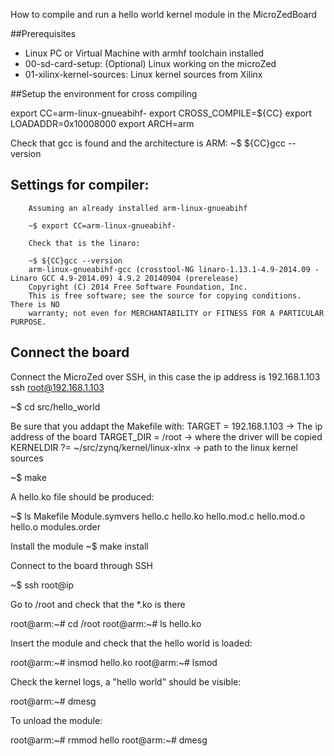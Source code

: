 How to compile and run a hello world kernel module in the MicroZedBoard

##Prerequisites

- Linux PC or Virtual Machine with armhf toolchain installed
- 00-sd-card-setup: (Optional) Linux working on the microZed
- 01-xilinx-kernel-sources: Linux kernel sources from Xilinx


##Setup the environment for cross compiling

export CC=arm-linux-gnueabihf- 
export CROSS_COMPILE=${CC}
export LOADADDR=0x10008000
export ARCH=arm
	
Check that gcc is found and the architecture is ARM:
~$ ${CC}gcc --version

Settings for compiler:
---------------------
        Assuming an already installed arm-linux-gnueabihf
    
		~$ export CC=arm-linux-gnueabihf- 
		
        Check that is the linaro:

        ~$ ${CC}gcc --version
        arm-linux-gnueabihf-gcc (crosstool-NG linaro-1.13.1-4.9-2014.09 - Linaro GCC 4.9-2014.09) 4.9.2 20140904 (prerelease)
        Copyright (C) 2014 Free Software Foundation, Inc.
        This is free software; see the source for copying conditions.  There is NO
        warranty; not even for MERCHANTABILITY or FITNESS FOR A PARTICULAR PURPOSE.


Connect the board
-----------------

Connect the MicroZed over SSH, in this case the ip address is 192.168.1.103
    ssh root@192.168.1.103 

~$ cd src/hello_world

Be sure that you addapt the Makefile with:
    TARGET = 192.168.1.103                      ->  The ip address of the board
	TARGET_DIR = /root                          ->  where the driver will be copied
	KERNELDIR ?= ~/src/zynq/kernel/linux-xlnx   ->  path to the linux kernel sources

~$ make 

A hello.ko file should be produced:

~$ ls
Makefile  Module.symvers  hello.c  hello.ko  hello.mod.c  hello.mod.o  hello.o  modules.order

Install the module
~$ make install

Connect to the board through SSH

~$ ssh root@ip

Go to /root and check that the *.ko is there

root@arm:~# cd /root
root@arm:~# ls
hello.ko

Insert the module and check that the hello world is loaded:

root@arm:~# insmod hello.ko
root@arm:~# lsmod

Check the kernel logs, a "hello world" should be visible:

root@arm:~# dmesg

To unload the module:

root@arm:~# rmmod hello
root@arm:~# dmesg



